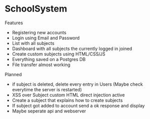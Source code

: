 # SchoolSystem
Features
- Registering new accounts
- Login using Email and Password
- List with all subjects
- Dashboard with all subjects the currently logged in joined
- Create custom subjects using HTML/CSS/JS 
- Everything saved on a Postgres DB
- File transfer almost working

Planned
- if subject is deleted, delete every entry in Users (Maybe check everytime the server is restarted)
- XSS over Subject custom HTML direct injection active
- Create a subject that explains how to create subjects 
- If subject got added to account send a ok response and display
- Maybe seperate api and webserver